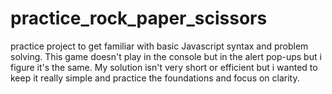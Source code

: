 # practice_rock_paper_scissors
practice project to get familiar with basic Javascript syntax and problem solving.
This game doesn't play in the console but in the alert pop-ups but i figure it's the same.
My solution isn't very short or efficient but i wanted to keep it really simple and practice the foundations and focus on clarity. 
